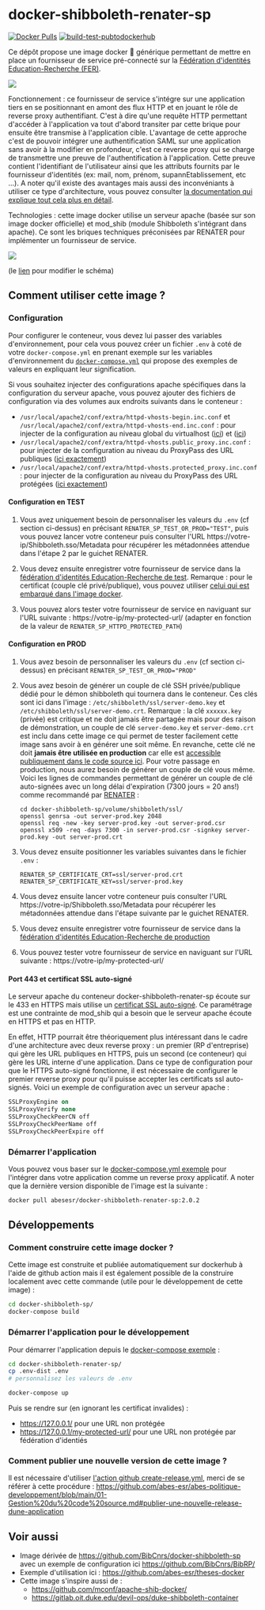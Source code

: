 # docker-shibboleth-renater-sp

[![Docker Pulls](https://img.shields.io/docker/pulls/abesesr/docker-shibboleth-renater-sp.svg)](https://hub.docker.com/r/abesesr/docker-shibboleth-renater-sp/) [![build-test-pubtodockerhub](https://github.com/abes-esr/docker-shibboleth-renater-sp/actions/workflows/build-test-pubtodockerhub.yml/badge.svg)](https://github.com/abes-esr/docker-shibboleth-renater-sp/actions/workflows/build-test-pubtodockerhub.yml)

Ce dépôt propose une image docker 🐳 générique permettant de mettre en place un fournisseur de service pré-connecté sur la [Fédération d'identités Education-Recherche (FER)](https://services.renater.fr/federation/index).

<img src="https://docs.google.com/drawings/d/e/2PACX-1vSTwzl0nQDoAVwzCUnAC9I5icDhcA2_YlHn6Glx1GFdiZSRFGdA9EPbeR50kMP6njUfsDeRut_L9aXJ/pub?w=301&amp;h=216">

Fonctionnement : ce fournisseur de service s'intégre sur une application tiers en se positionnant en amont des flux HTTP et en jouant le rôle de reverse proxy authentifiant. C'est à dire qu'une requête HTTP permettant d'accéder à l'application va tout d'abord transiter par cette brique pour ensuite être transmise à l'application cible. L'avantage de cette approche c'est de pouvoir intégrer une authentification SAML sur une application sans avoir à la modifier en profondeur, c'est ce reverse proxy qui se charge de transmettre une preuve de l'authentification à l'application. Cette preuve contient l'identifiant de l'utilisateur ainsi que les attributs fournits par le fournisseur d'identités (ex: mail, nom, prénom, supannEtablissement, etc ...). A noter qu'il existe des avantages mais aussi des inconvéniants à utiliser ce type d'architecture, vous pouvez consulter [la documentation qui explique tout cela plus en détail](https://services.renater.fr/federation/documentation/generale/shib-et-reverseproxy).

Technologies : cette image docker utilise un serveur apache (basée sur son image docker officielle) et mod_shib (module Shibboleth s'intégrant dans apache). Ce sont les briques techniques préconisées par RENATER pour implémenter un fournisseur de service.

<img src="https://docs.google.com/drawings/d/e/2PACX-1vRMfhC8StjZi8KUXUnAoQA7MJG4BymqQue0dIxnsR9-VchR9dJTOh3tRU8j_3ngpvPaU9rReELFVrG8/pub?w=945&amp;h=665">

(le [lien](https://docs.google.com/drawings/d/1lGluW3Kpq7p2j2Hx8SmAqkDAKFmw6Zu7P8YuhTPV0ew/edit) pour modifier le schéma)



## Comment utiliser cette image ?

### Configuration

Pour configurer le conteneur, vous devez lui passer des variables d'environnement, pour cela vous pouvez créer un fichier ``.env`` à coté de votre ``docker-compose.yml`` en prenant exemple sur les variables d'environnement du [``docker-compose.yml``](./docker-compose.yml) qui propose des exemples de valeurs en expliquant leur signification.

Si vous souhaitez injecter des configurations apache spécifiques dans la configuration du serveur apache, vous pouvez ajouter des fichiers de configuration via des volumes aux endroits suivants dans le conteneur :
- ``/usr/local/apache2/conf/extra/httpd-vhosts-begin.inc.conf`` et ``/usr/local/apache2/conf/extra/httpd-vhosts-end.inc.conf`` : pour injecter de la configuration au niveau global du virtualhost ([ici](./image/httpd-vhosts.conf#L53-L53)) et ([ici](./image/httpd-vhosts.conf#L109-L110)) 
- ``/usr/local/apache2/conf/extra/httpd-vhosts.public_proxy.inc.conf`` : pour injecter de la configuration au niveau du ProxyPass des URL publiques ([ici exactement](./image/httpd-vhosts.conf#L59))
- ``/usr/local/apache2/conf/extra/httpd-vhosts.protected_proxy.inc.conf`` : pour injecter de la configuration au niveau du ProxyPass des URL protégées ([ici exactement](./image/httpd-vhosts.conf#L91))


#### Configuration en TEST

1) Vous avez uniquement besoin de personnaliser les valeurs du ``.env`` (cf section ci-dessus) en précisant ``RENATER_SP_TEST_OR_PROD="TEST"``, puis vous pouvez lancer votre conteneur puis consulter l'URL https://votre-ip/Shibboleth.sso/Metadata pour récupérer les métadonnées attendue dans l'étape 2 par le guichet RENATER.

2) Vous devez ensuite enregistrer votre fournisseur de service dans la [fédération d'identités Education-Recherche de test](https://federation.renater.fr/registry?action=get_all). Remarque : pour le certificat (couple clé privé/publique), vous pouvez utiliser [celui qui est embarqué dans l'image docker](https://github.com/abes-esr/docker-shibboleth-renater-sp/tree/main/image/shibboleth/ssl).

3) Vous pouvez alors tester votre fournisseur de service en naviguant sur l'URL suivante : https://votre-ip/my-protected-url/ (adapter en fonction de la valeur de ``RENATER_SP_HTTPD_PROTECTED_PATH``)

#### Configuration en PROD

1) Vous avez besoin de personnaliser les valeurs du ``.env`` (cf section ci-dessus) en précisant ``RENATER_SP_TEST_OR_PROD="PROD"``

2) Vous avez besoin de générer un couple de clé SSH privée/publique dédié pour le démon shibboleth qui tournera dans le conteneur. Ces clés sont ici dans l'image : ``/etc/shibboleth/ssl/server-demo.key`` et ``/etc/shibboleth/ssl/server-demo.crt``. Remarque : la clé ``xxxxxx.key`` (privée) est critique et ne doit jamais être partagée mais pour des raison de démonstration, un couple de clé ``server-demo.key`` et ``server-demo.crt`` est inclu dans cette image ce qui permet de tester facilement cette image sans avoir à en générer une soit même. En revanche, cette clé ne doit **jamais être utilisée en production** car elle est [accessible publiquement dans le code source ici](https://github.com/abes-esr/docker-shibboleth-renater-sp/blob/main/image/shibboleth/ssl/server-demo.key). Pour votre passage en production, nous aurez besoin de générer un couple de clé vous même. Voici les lignes de commandes permettant de générer un couple de clé auto-signées avec un long délai d'expiration (7300 jours = 20 ans!) comme recommandé par [RENATER](https://services.renater.fr/federation/documentation/generale/certificats-saml#recommandations_techniques_pour_les_certificats) :
   ```
   cd docker-shibboleth-sp/volume/shibboleth/ssl/
   openssl genrsa -out server-prod.key 2048
   openssl req -new -key server-prod.key -out server-prod.csr
   openssl x509 -req -days 7300 -in server-prod.csr -signkey server-prod.key -out server-prod.crt
   ```
3) Vous devez ensuite positionner les variables suivantes dans le fichier ``.env`` :
   ```
   RENATER_SP_CERTIFICATE_CRT=ssl/server-prod.crt
   RENATER_SP_CERTIFICATE_KEY=ssl/server-prod.key
   ```

4) Vous devez ensuite lancer votre conteneur puis consulter l'URL https://votre-ip/Shibboleth.sso/Metadata pour récupérer les métadonnées attendue dans l'étape suivante par le guichet RENATER.

5) Vous devez ensuite enregistrer votre fournisseur de service dans la [fédération d'identités Education-Recherche de production](https://federation.renater.fr/registry?action=get_all)

6) Vous pouvez tester votre fournisseur de service en naviguant sur l'URL suivante : https://votre-ip/my-protected-url/

#### Port 443 et certificat SSL auto-signé

Le serveur apache du conteneur docker-shibboleth-renater-sp écoute sur le 433 en HTTPS mais utilise un [certificat SSL auto-signé](https://github.com/abes-esr/docker-shibboleth-renater-sp/blob/f07137eb54e5155f14d0e7266ee921deaf620ab8/image/httpd-vhosts.conf#L31-L36). Ce paramétrage est une contrainte de mod_shib qui a besoin que le serveur apache écoute en HTTPS et pas en HTTP.

En effet, HTTP pourrait être théoriquement plus intéressant dans le cadre d'une architecture avec deux reverse proxy : un premier (RP d'entreprise) qui gère les URL publiques en HTTPS, puis un second (ce conteneur) qui gère les URL interne d'une application. Dans ce type de configuration pour que le HTTPS auto-signé fonctionne, il est nécessaire de configurer le premier reverse proxy pour qu'il puisse accepter les certificats ssl auto-signés. Voici un exemple de configuration avec un serveur apache :
```apache
SSLProxyEngine on
SSLProxyVerify none
SSLProxyCheckPeerCN off
SSLProxyCheckPeerName off
SSLProxyCheckPeerExpire off
```


### Démarrer l'application

Vous pouvez vous baser sur le [docker-compose.yml exemple](https://github.com/abes-esr/docker-shibboleth-renater-sp/blob/main/docker-compose.yml) pour l'intégrer dans votre application comme un reverse proxy applicatif. A noter que la dernière version disponible de l'image est la suivante :
```bash
docker pull abesesr/docker-shibboleth-renater-sp:2.0.2
```

## Développements

### Comment construire cette image docker ?

Cette image est construite et publiée automatiquement sur dockerhub à l'aide de github action mais il est également possible de la construire localement avec cette commande (utile pour le développement de cette image) :
```bash
cd docker-shibboleth-sp/
docker-compose build
```

### Démarrer l'application pour le développement

Pour démarrer l'application depuis le [docker-compose exemple](https://github.com/abes-esr/docker-shibboleth-renater-sp/blob/main/docker-compose.yml) :
```bash
cd docker-shibboleth-renater-sp/
cp .env-dist .env
# personnalisez les valeurs de .env

docker-compose up
```

Puis se rendre sur (en ignorant les certificat invalides) :
- https://127.0.0.1/ pour une URL non protégée
- https://127.0.0.1/my-protected-url/ pour une URL non protégée par fédération d'identiés


### Comment publier une nouvelle version de cette image ?

Il est nécessaire d'utiliser [l'action github create-release.yml](https://github.com/abes-esr/docker-shibboleth-renater-sp/actions/workflows/create-release.yml), merci de se référer à cette procédure : https://github.com/abes-esr/abes-politique-developpement/blob/main/01-Gestion%20du%20code%20source.md#publier-une-nouvelle-release-dune-application

## Voir aussi

- Image dérivée de https://github.com/BibCnrs/docker-shibboleth-sp avec un exemple de configuration ici https://github.com/BibCnrs/BibRP/
- Exemple d'utilisation ici : https://github.com/abes-esr/theses-docker
- Cette image s'inspire aussi de :
  - https://github.com/mconf/apache-shib-docker/
  - https://gitlab.oit.duke.edu/devil-ops/duke-shibboleth-container


